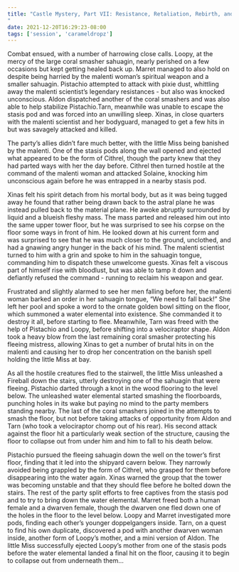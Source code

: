 ```yaml
---
title: "Castle Mystery, Part VII: Resistance, Retaliation, Rebirth, and Rescues
"
date: 2021-12-20T16:29:23-08:00
tags: ['session', 'carameldropz']
---
```

Combat ensued, with a number of harrowing close calls. Loopy, at the mercy of the large coral smasher sahuagin, nearly perished on a few occasions but kept getting healed back up. Marret managed to also hold on despite being harried by the malenti woman’s spiritual weapon and a smaller sahuagin. Pistachio attempted to attack with pixie dust, whittling away the malenti scientist’s legendary resistances - but also was knocked unconscious. Aldon dispatched another of the coral smashers and was also able to help stabilize Pistachio.Tarn, meanwhile was unable to escape the stasis pod and was forced into an unwilling sleep. Xinas, in close quarters with the malenti scientist and her bodyguard, managed to get a few hits in but was savagely attacked and killed.

The party’s allies didn’t fare much better, with the little Miss being banished by the malenti. One of the stasis pods along the wall opened and ejected what appeared to be the form of Cithrel, though the party knew that they had parted ways with her the day before. Cithrel then turned hostile at the command of the malenti woman and attacked Solaine, knocking him unconscious again before he was entrapped in a nearby stasis pod.

Xinas felt his spirit detach from his mortal body, but as it was being tugged away he found that rather being drawn back to the astral plane he was instead pulled back to the material plane. He awoke abruptly surrounded by liquid and a blueish fleshy mass. The mass parted and released him out into the same upper tower floor, but he was surprised to see his corpse on the floor some ways in front of him. He looked down at his current form and was surprised to see that he was much closer to the ground, unclothed, and had a gnawing angry hunger in the back of his mind. The malenti scientist turned to him with a grin and spoke to him in the sahuagin tongue, commanding him to dispatch these unwelcome guests. Xinas felt a viscous part of himself rise with bloodlust, but was able to tamp it down and defiantly refused the command - running to reclaim his weapon and gear.

Frustrated and slightly alarmed to see her men falling before her, the malenti woman barked an order in her sahuagin tongue, “We need to fall back!” She left her pool and spoke a word to the ornate golden bowl sitting on the floor, which summoned a water elemental into existence. She commanded it to destroy it all, before starting to flee. Meanwhile, Tarn was freed with the help of Pistachio and Loopy, before shifting into a velociraptor shape. Aldon took a heavy blow from the last remaining coral smasher protecting his fleeing mistress, allowing Xinas to get a number of brutal hits in on the malenti and causing her to drop her concentration on the banish spell holding the little Miss at bay.

As all the hostile creatures fled to the stairwell, the little Miss unleashed a Fireball down the stairs, utterly destroying one of the sahuagin that were fleeing. Pistachio darted through a knot in the wood flooring to the level below. The unleashed water elemental started smashing the floorboards, punching holes in its wake but paying no mind to the party members standing nearby. The last of the coral smashers joined in the attempts to smash the floor, but not before taking attacks of opportunity from Aldon and Tarn (who took a velociraptor chomp out of his rear). His second attack against the floor hit a particularly weak section of the structure, causing the floor to collapse out from under him and him to fall to his death below.

Pistachio pursued the fleeing sahuagin down the well on the tower’s first floor, finding that it led into the shipyard cavern below. They narrowly avoided being grappled by the form of Cithrel, who grasped for them before disappearing into the water again. Xinas warned the group that the tower was becoming unstable and that they should flee before he bolted down the stairs. The rest of the party split efforts to free captives from the stasis pod and to try to bring down the water elemental. Marret freed both a human female and a dwarven female, though the dwarven one fled down one of the holes in the floor to the level below. Loopy and Marret investigated more pods, finding each other’s younger doppelgangers inside. Tarn, on a quest to find his own duplicate, discovered a pod with another dwarven woman inside, another form of Loopy’s mother, and a mini version of Aldon. The little Miss successfully ejected Loopy’s mother from one of the stasis pods before the water elemental landed a final hit on the floor, causing it to begin to collapse out from underneath them…


